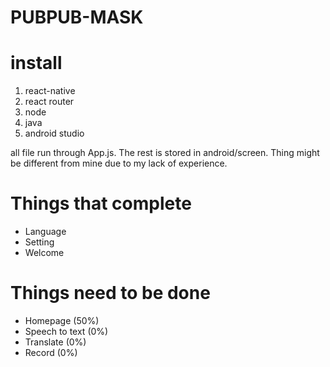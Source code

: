 # PUBPUB-MASK

# install
1.  react-native
2.  react router
3.  node
4.  java
5.  android studio


all file run through App.js. The rest is stored in android/screen.
Thing might be different from mine due to my lack of experience.

# Things that complete
- Language
- Setting
- Welcome

# Things need to be done
- Homepage (50%)
- Speech to text (0%)
- Translate (0%)
- Record (0%)
